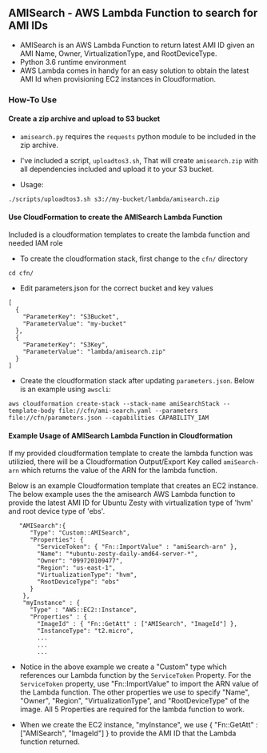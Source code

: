 ## AMISearch - AWS Lambda Function to search for AMI IDs ##

* AMISearch is an AWS Lambda Function to return latest AMI ID given an AMI Name, Owner, VirtualizationType, and RootDeviceType.
* Python 3.6 runtime environment
* AWS Lambda comes in handy for an easy solution to obtain the latest AMI Id when provisioning EC2 instances in Cloudformation.

### How-To Use ###

#### Create a zip archive and upload to S3 bucket ####

* `amisearch.py` requires the `requests` python module to be included in the zip archive.
* I've included a script, `uploadtos3.sh`, That will create `amisearch.zip` with all dependencies included and upload it to your S3 bucket.

* Usage: 

```
./scripts/uploadtos3.sh s3://my-bucket/lambda/amisearch.zip
```

#### Use CloudFormation to create the AMISearch Lambda Function ####

Included is a cloudformation templates to create the lambda function and needed IAM role

* To create the cloudformation stack, first change to the `cfn/` directory

```
cd cfn/
```

* Edit parameters.json for the correct bucket and key values

```
[                                                                                                                                                     
  {
    "ParameterKey": "S3Bucket",
    "ParameterValue": "my-bucket"
  },
  {
    "ParameterKey": "S3Key",
    "ParameterValue": "lambda/amisearch.zip"
  }
]
```

* Create the cloudformation stack after updating `parameters.json`.  Below is an example using `awscli`:

```
aws cloudformation create-stack --stack-name amiSearchStack --template-body file://cfn/ami-search.yaml --parameters file://cfn/parameters.json --capabilities CAPABILITY_IAM
```

#### Example Usage of AMISearch Lambda Function in Cloudformation ####

  If my provided cloudformation template to create the lambda function was utilizied, there will be a Cloudformation Output/Export Key called `amiSearch-arn` which returns the value of the ARN for the lambda function.  
  
  Below is an example Cloudformation template that creates an EC2 instance.  The below example uses the the amisearch AWS Lambda function to provide the latest AMI ID for Ubuntu Zesty with virtualization type of 'hvm' and root device type of 'ebs'.

```
   "AMISearch":{
      "Type": "Custom::AMISearch",
      "Properties": {
        "ServiceToken": { "Fn::ImportValue" : "amiSearch-arn" },
        "Name": "*ubuntu-zesty-daily-amd64-server-*",
        "Owner": "099720109477",
        "Region": "us-east-1",
        "VirtualizationType": "hvm",
        "RootDeviceType": "ebs"
      }
    },
    "myInstance" : {
      "Type" : "AWS::EC2::Instance",
      "Properties" : {
        "ImageId" : { "Fn::GetAtt" : ["AMISearch", "ImageId"] },
        "InstanceType": "t2.micro",
        ...
        ...
        ...
```

* Notice in the above example we create a "Custom" type which references our Lambda function by the `ServiceToken` Property.  For the `ServiceToken` property, use "Fn::ImportValue" to import the ARN value of the Lambda function.  The other properties we use to specify "Name", "Owner", "Region", "VirtualizationType", and "RootDeviceType" of the image.  All 5 Properties are required for the lambda function to work.

* When we create the EC2 instance, "myInstance", we use { "Fn::GetAtt" : ["AMISearch", "ImageId"] } to provide the AMI ID that the Lambda function returned.
